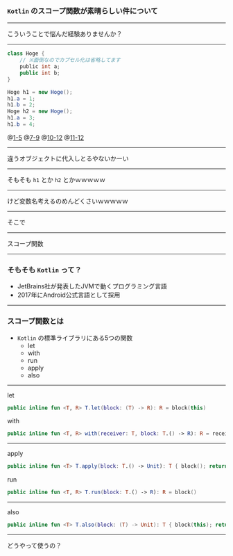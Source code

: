 ### `Kotlin` のスコープ関数が素晴らしい件について

---

こういうことで悩んだ経験ありませんか？

---

```Java
class Hoge {
    // ※面倒なのでカプセル化は省略してます
    public int a;
    public int b;
}

Hoge h1 = new Hoge();
h1.a = 1;
h1.b = 2;
Hoge h2 = new Hoge();
h1.a = 3;
h1.b = 4;
```
@[1-5](クラス定義)
@[7-9](1個目のオブジェクトを生成して値を設定)
@[10-12](2個目のオブジェクトを生成して値を...)
@[11-12](...ん？)

---

違うオブジェクトに代入しとるやないかーい

---

そもそも `h1` とか `h2` とかｗｗｗｗｗ

---

けど変数名考えるのめんどくさいｗｗｗｗｗ

---

そこで

---

スコープ関数

---

### そもそも `Kotlin` って？

- JetBrains社が発表したJVMで動くプログラミング言語
- 2017年にAndroid公式言語として採用

---

### スコープ関数とは
- `Kotlin` の標準ライブラリにある5つの関数
    - let
    - with
    - run
    - apply
    - also

---

let

```Kotlin
public inline fun <T, R> T.let(block: (T) -> R): R = block(this)
```

with

```Kotlin
public inline fun <T, R> with(receiver: T, block: T.() -> R): R = receiver.block()
```

---

apply

```Kotlin
public inline fun <T> T.apply(block: T.() -> Unit): T { block(); return this }
```

run

```Kotlin
public inline fun <T, R> T.run(block: T.() -> R): R = block()
```

---

also

```Kotlin
public inline fun <T> T.also(block: (T) -> Unit): T { block(this); return this }
```

---

どうやって使うの？

